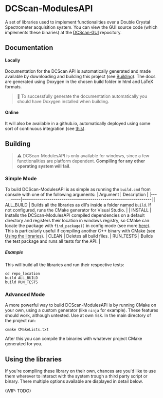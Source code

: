 # DCScan-ModulesAPI
A  set of libraries used to implement functionalities over a Double Crystal Spectrometer acquisition system.
You can view the GUI source code (which implements these binaries) at the [DCScan-GUI](http://github.com/lPrimemaster/DCScan-GUI) repository.


## Documentation
#### Locally
Documentation for the DCScan API is automatically generated and made available by downloading and building this project (see [Building](#building)). The docs are generated using Doxygen in the chosen build folder in html and LaTeX formats.
> :book: To successfully generate the documentation automatically you should have Doxygen installed when building.
#### Online
It will also be available in a github.io, automatically deployed using some sort of continuous integration (see [this](https://gist.github.com/vidavidorra/548ffbcdae99d752da02)).

## Building

> :warning: DCScan-ModulesAPI is only available for windows, since a few functionalities are platform dependent. **Compiling for any other operating system will fail.**

### Simple Mode
To build DCScan-ModulesAPI is as simple as running the `build.cmd` from console with one of the following arguments:
| Argument  |                            Description                           |
|-----------|------------------------------------------------------------------|
| ALL_BUILD | Builds all the libraries as dll's inside a folder named `build`. If not configured, runs the CMake generator for Visual Studio. |
| INSTALL   | Installs the DCScan-ModulesAPI compiled dependencies on a default directory and registers their location in windows registry, so CMake can locate the package with `find_package()` in config mode (see more [here](https://cmake.org/cmake/help/latest/command/find_package.html)). This is particularly useful if compiling another C++ binary with CMake (see [Using the libraries](#using-the-libraries)).
| CLEAN     | Deletes all build files.
| RUN_TESTS | Builds the test package and runs all tests for the API.          |

##### Example
This will build all the libraries and run their respective tests:
```shell
cd repo_location
build ALL_BUILD
build RUN_TESTS
```
### Advanced Mode
A more powerful way to build DCScan-ModulesAPI is by running CMake on your own, using a custom generator (like `ninja` for example). These features should work, although untested. Use at own risk.
In the main directory of the project run:
```shell
cmake CMakeLists.txt
```
After this you can compile the binaries with whatever project CMake generated for you.

## Using the libraries
If you're compiling these library on their own, chances are you'd like to use them wherever to interact with the system trough a third party script or binary. There multiple options available are displayed in detail below.

(WIP: TODO)
